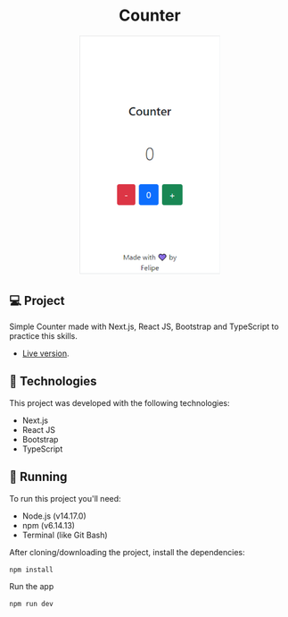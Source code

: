 <h1 align="center">Counter</h1>

<p align="center">
  <img alt="app preview" src=".github/counter.png" width="50%">
</p>

## 💻 Project
Simple Counter made with Next.js, React JS, Bootstrap and TypeScript to practice this skills.
- [Live version](https://counter.felipepereirapinto.vercel.app/).

## 🚀 Technologies
This project was developed with the following technologies:

- Next.js
- React JS
- Bootstrap
- TypeScript

## 🏃 Running
To run this project you'll need:
- Node.js (v14.17.0)
- npm (v6.14.13)
- Terminal (like Git Bash)

After cloning/downloading the project, install the dependencies:
```
npm install
```

Run the app
```
npm run dev
```
